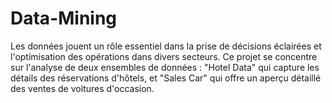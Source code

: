 # Data-Mining
Les données jouent un rôle essentiel dans la prise de décisions éclairées et l'optimisation des opérations dans divers secteurs. Ce projet se concentre sur l'analyse de deux ensembles de données : "Hotel Data" qui capture les détails des réservations d'hôtels, et "Sales Car" qui offre un aperçu détaillé des ventes de voitures d'occasion.
